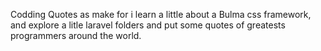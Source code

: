 Codding Quotes as make for i learn a little about a Bulma css framework, and explore a litle laravel folders and put some quotes of greatests programmers around the world.
